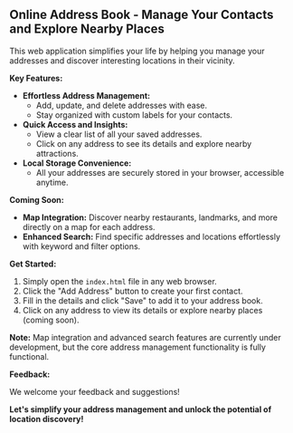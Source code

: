 ## Online Address Book - Manage Your Contacts and Explore Nearby Places

This web application simplifies your life by helping you manage your addresses and discover interesting locations in their vicinity.

**Key Features:**

* **Effortless Address Management:**
    * Add, update, and delete addresses with ease.
    * Stay organized with custom labels for your contacts.
* **Quick Access and Insights:**
    * View a clear list of all your saved addresses.
    * Click on any address to see its details and explore nearby attractions.
* **Local Storage Convenience:**
    * All your addresses are securely stored in your browser, accessible anytime.

**Coming Soon:**

* **Map Integration:** Discover nearby restaurants, landmarks, and more directly on a map for each address.
* **Enhanced Search:** Find specific addresses and locations effortlessly with keyword and filter options.

**Get Started:**

1. Simply open the `index.html` file in any web browser.
2. Click the "Add Address" button to create your first contact.
3. Fill in the details and click "Save" to add it to your address book.
4. Click on any address to view its details or explore nearby places (coming soon).

**Note:** Map integration and advanced search features are currently under development, but the core address management functionality is fully functional.

**Feedback:**

We welcome your feedback and suggestions!

**Let's simplify your address management and unlock the potential of location discovery!**
